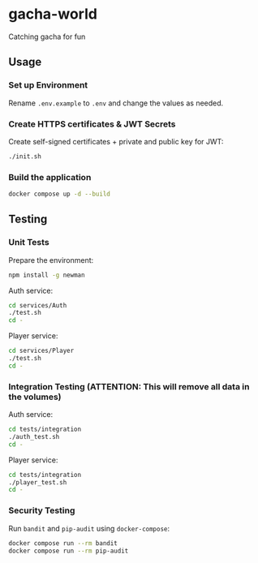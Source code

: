# gacha-world

Catching gacha for fun

## Usage

### Set up Environment

Rename `.env.example` to `.env` and change the values as needed.

### Create HTTPS certificates & JWT Secrets

Create self-signed certificates + private and public key for JWT:

```bash
./init.sh
```

### Build the application

```bash
docker compose up -d --build
```

## Testing

### Unit Tests

Prepare the environment:

```bash
npm install -g newman
```

Auth service:

```bash
cd services/Auth
./test.sh
cd -
```

Player service:

```bash
cd services/Player
./test.sh
cd -
```

### Integration Testing (ATTENTION: This will remove all data in the volumes)

Auth service:

```bash
cd tests/integration
./auth_test.sh
cd -
```

Player service:

```bash
cd tests/integration
./player_test.sh
cd -
```

### Security Testing

Run `bandit` and `pip-audit` using `docker-compose`:

```bash
docker compose run --rm bandit
docker compose run --rm pip-audit
```
